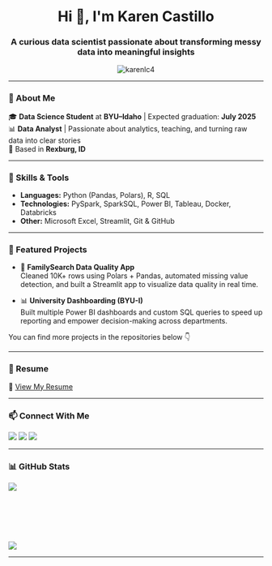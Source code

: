 <h1 align="center">Hi 👋, I'm Karen Castillo</h1>
<h3 align="center">A curious data scientist passionate about transforming messy data into meaningful insights</h3>

<p align="center">
  <img src="https://komarev.com/ghpvc/?username=karenlc4&label=Profile%20views&color=0e75b6&style=flat" alt="karenlc4" />
</p>

---

### 💼 About Me

🎓 **Data Science Student** at **BYU–Idaho** | Expected graduation: **July 2025**  
📊 **Data Analyst** | Passionate about analytics, teaching, and turning raw data into clear stories  
📍 Based in **Rexburg, ID**

---

### 🧠 Skills & Tools

- **Languages:** Python (Pandas, Polars), R, SQL  
- **Technologies:** PySpark, SparkSQL, Power BI, Tableau, Docker, Databricks  
- **Other:** Microsoft Excel, Streamlit, Git & GitHub  

---

### 🚀 Featured Projects

- 🧹 **FamilySearch Data Quality App**  
  Cleaned 10K+ rows using Polars + Pandas, automated missing value detection, and built a Streamlit app to visualize data quality in real time.

- 📊 **University Dashboarding (BYU-I)**  
  Built multiple Power BI dashboards and custom SQL queries to speed up reporting and empower decision-making across departments.

You can find more projects in the repositories below 👇

---

### 📄 Resume

📄 [View My Resume](https://github.com/karenlc4/karenlc4/blob/main/Karen%20Castillo%20Resume.pdf)

---

### 📫 Connect With Me

<p align="left">
  <a href="mailto:krnl141198@gmail.com"><img src="https://img.shields.io/badge/Gmail-D14836?style=flat&logo=gmail&logoColor=white"/></a>
  <a href="https://linkedin.com/in/karen-l-castillo" target="blank"><img src="https://img.shields.io/badge/LinkedIn-blue?style=flat&logo=linkedin&logoColor=white" /></a>
  <a href="https://github.com/karenlc4"><img src="https://img.shields.io/badge/GitHub-100000?style=flat&logo=github&logoColor=white"/></a>
</p>

---

### 📊 GitHub Stats

<p>
  <img align="left" src="https://github-readme-stats.vercel.app/api/top-langs/?username=karenlc4&layout=compact&theme=default" />
</p>
<br><br><br><br><br><br>
<p>
  <img src="https://github-readme-stats.vercel.app/api?username=karenlc4&show_icons=true&theme=default" />
</p>

---


